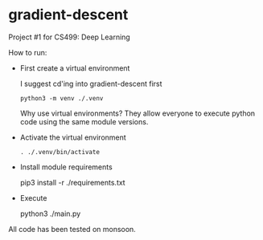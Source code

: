 # gradient-descent
Project #1 for CS499: Deep Learning

How to run:

* First create a virtual environment

	I suggest cd'ing into gradient-descent first

	`python3 -m venv ./.venv`

	Why use virtual environments? They allow everyone to execute python code
	using the same module versions.

* Activate the virtual environment

	`. ./.venv/bin/activate`

* Install module requirements

	pip3 install -r ./requirements.txt

* Execute

	python3 ./main.py <data-file>

All code has been tested on monsoon.
